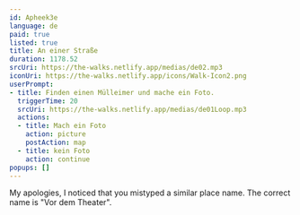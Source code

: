```yaml
---
id: Apheek3e
language: de
paid: true
listed: true
title: An einer Straße
duration: 1178.52
srcUri: https://the-walks.netlify.app/medias/de02.mp3
iconUri: https://the-walks.netlify.app/icons/Walk-Icon2.png
userPrompt:
- title: Finden einen Mülleimer und mache ein Foto.
  triggerTime: 20
  srcUri: https://the-walks.netlify.app/medias/de01Loop.mp3
  actions:
  - title: Mach ein Foto
    action: picture
    postAction: map
  - title: kein Foto
    action: continue
popups: []
---
```

My apologies, I noticed that you mistyped a similar place name. The correct name is "Vor dem Theater".